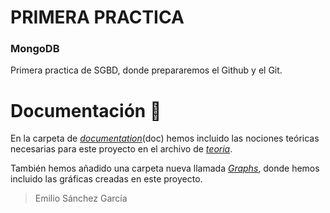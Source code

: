 # PRIMERA PRACTICA
### MongoDB

Primera practica de SGBD, donde prepararemos el Github y el Git.



# Documentación 📝

En la carpeta de *[documentation](https://github.com/SanchezGarciaEmilio/2021-03-08_proyecto/tree/main/doc)*(doc) hemos incluido las nociones teóricas necesarias para este proyecto en el archivo de *[teoria](https://github.com/SanchezGarciaEmilio/2021-03-08_proyecto/blob/main/doc/Teoria.pdf)*.

También hemos añadido una carpeta nueva llamada *[Graphs](https://github.com/SanchezGarciaEmilio/2021-03-08_proyecto/tree/main/doc/Graphs)*, donde hemos incluido las gráficas creadas en este proyecto.


> Emilio Sánchez García
